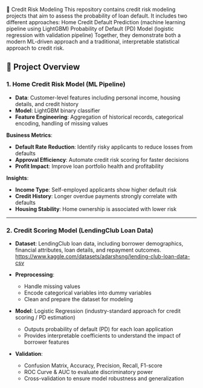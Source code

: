 🏦 Credit Risk Modeling
This repository contains credit risk modeling projects that aim to assess the probability of loan default. It includes two different approaches:
Home Credit Default Prediction (machine learning pipeline using LightGBM)
Probability of Default (PD) Model (logistic regression with validation pipeline)
Together, they demonstrate both a modern ML-driven approach and a traditional, interpretable statistical approach to credit risk.

## 🔎 Project Overview  

### 1. Home Credit Risk Model (ML Pipeline)  
- **Data**: Customer-level features including personal income, housing details, and credit history  
- **Model**: LightGBM binary classifier  
- **Feature Engineering**: Aggregation of historical records, categorical encoding, handling of missing values  

**Business Metrics**:  
- **Default Rate Reduction**: Identify risky applicants to reduce losses from defaults  
- **Approval Efficiency**: Automate credit risk scoring for faster decisions  
- **Profit Impact**: Improve loan portfolio health and profitability  

**Insights**:  
- **Income Type**: Self-employed applicants show higher default risk  
- **Credit History**: Longer overdue payments strongly correlate with defaults  
- **Housing Stability**: Home ownership is associated with lower risk  

---

### 2. Credit Scoring Model (LendingClub Loan Data)  
- **Dataset**: LendingClub loan data, including borrower demographics, financial attributes, loan details, and repayment outcomes.
  https://www.kaggle.com/datasets/adarshsng/lending-club-loan-data-csv
- **Preprocessing**:  
  - Handle missing values  
  - Encode categorical variables into dummy variables  
  - Clean and prepare the dataset for modeling  

- **Model**: Logistic Regression (industry-standard approach for credit scoring / PD estimation)  
  - Outputs probability of default (PD) for each loan application  
  - Provides interpretable coefficients to understand the impact of borrower features  

- **Validation**:  
  - Confusion Matrix, Accuracy, Precision, Recall, F1-score  
  - ROC Curve & AUC to evaluate discriminatory power  
  - Cross-validation to ensure model robustness and generalization  
